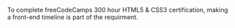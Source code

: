 To complete freeCodeCamps 300 hour HTML5 & CSS3 certification, making a front-end timeline is part of the requirment. 